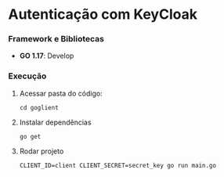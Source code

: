 # Autenticação com KeyCloak


### Framework e Bibliotecas
- **GO 1.17**: Develop


### Execução

1. Acessar pasta do código:
    ```shell
    cd goglient
    ```

2. Instalar dependências
   ```shell
   go get 
   ```

3. Rodar projeto
    ````shell
    CLIENT_ID=client CLIENT_SECRET=secret_key go run main.go
    ````

